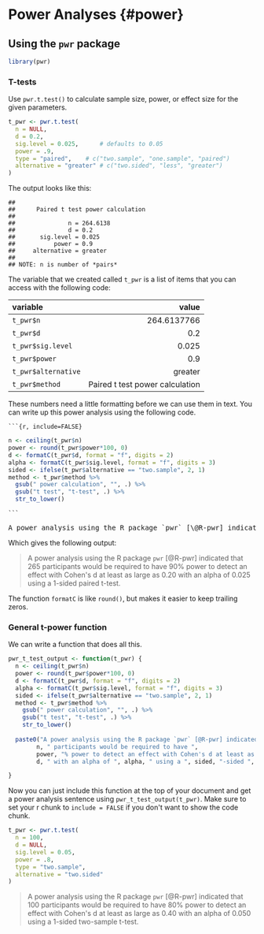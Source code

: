 
# Power Analyses {#power}


## Using the `pwr` package


```r
library(pwr)
```

### T-tests

Use `pwr.t.test()` to calculate sample size, power, or effect size for the given parameters.


```r
t_pwr <- pwr.t.test(
  n = NULL,
  d = 0.2,
  sig.level = 0.025,      # defaults to 0.05
  power = .9,
  type = "paired",    # c("two.sample", "one.sample", "paired")
  alternative = "greater" # c("two.sided", "less", "greater")
)
```

The output looks like this:


```
## 
##      Paired t test power calculation 
## 
##               n = 264.6138
##               d = 0.2
##       sig.level = 0.025
##           power = 0.9
##     alternative = greater
## 
## NOTE: n is number of *pairs*
```

The variable that we created called `t_pwr` is a list of items that you can access with the following code:

| variable            | value                 |
|:--------------------|----------------------:|
| `t_pwr$n`           | 264.6137766           |
| `t_pwr$d`           | 0.2           |
| `t_pwr$sig.level`   | 0.025   |
| `t_pwr$power`       | 0.9       |
| `t_pwr$alternative` | greater |
| `t_pwr$method`      | Paired t test power calculation      |

These numbers need a little formatting before we can use them in text. You can write up this power analysis using the following code.

<div class='verbatim'><code>&#96;&#96;&#96;{r, include=FALSE}</code>

```r
n <- ceiling(t_pwr$n)
power <- round(t_pwr$power*100, 0)
d <- formatC(t_pwr$d, format = "f", digits = 2)
alpha <- formatC(t_pwr$sig.level, format = "f", digits = 3)
sided <- ifelse(t_pwr$alternative == "two.sample", 2, 1)
method <- t_pwr$method %>% 
  gsub(" power calculation", "", .) %>%
  gsub("t test", "t-test", .) %>%
  str_to_lower()
```

<code>&#96;&#96;&#96;</code></div>

<pre>
A power analysis using the R package &#96;pwr&#96; [\@R-pwr] indicated that &#96;r n&#96; participants would be required to have &#96;r power&#96;% power to detect an effect with Cohen's d at least as large as &#96;r d&#96; with an alpha of &#96;r alpha&#96; using a &#96;r sided&#96;-sided &#96;r method&#96;.
</pre>

Which gives the following output:

> A power analysis using the R package `pwr` [@R-pwr] indicated that 265 participants would be required to have 90% power to detect an effect with Cohen's d at least as large as 0.20 with an alpha of 0.025 using a 1-sided paired t-test.


<div class="info">
<p>The function <code>formatC</code> is like <code>round()</code>, but makes it easier to keep trailing zeros.</p>
</div>

### General t-power function

We can write a function that does all this.


```r
pwr_t_test_output <- function(t_pwr) {
  n <- ceiling(t_pwr$n)
  power <- round(t_pwr$power*100, 0)
  d <- formatC(t_pwr$d, format = "f", digits = 2)
  alpha <- formatC(t_pwr$sig.level, format = "f", digits = 3)
  sided <- ifelse(t_pwr$alternative == "two.sample", 2, 1)
  method <- t_pwr$method %>% 
    gsub(" power calculation", "", .) %>%
    gsub("t test", "t-test", .) %>%
    str_to_lower()
  
  paste0("A power analysis using the R package `pwr` [@R-pwr] indicated that ", 
        n, " participants would be required to have ",
        power, "% power to detect an effect with Cohen's d at least as large as ",
        d, " with an alpha of ", alpha, " using a ", sided, "-sided ", method, ".")

}
```

Now you can just include this function at the top of your document and get a power analysis sentence using `pwr_t_test_output(t_pwr)`. Make sure to set your r chunk to `include = FALSE` if you don't want to show the code chunk.


```r
t_pwr <- pwr.t.test(
  n = 100,
  d = NULL,
  sig.level = 0.05,
  power = .8,
  type = "two.sample",
  alternative = "two.sided"
)
```

> A power analysis using the R package `pwr` [@R-pwr] indicated that 100 participants would be required to have 80% power to detect an effect with Cohen's d at least as large as 0.40 with an alpha of 0.050 using a 1-sided two-sample t-test.

